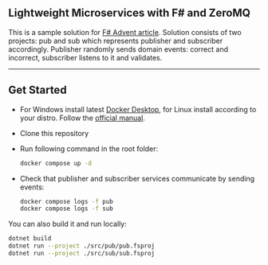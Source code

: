 ## Lightweight Microservices with F# and ZeroMQ

This is a sample solution for [F# Advent article](). Solution consists of two projects: pub and sub which represents publisher and subscriber accordingly. Publisher randomly sends domain events: correct and incorrect, subscriber listens to it and validates.

------

## Get Started

- For Windows install latest  [Docker Desktop](https://www.docker.com/products/docker-desktop), for Linux install according to your distro. Follow the [official manual](https://docs.docker.com/engine/install/ubuntu/).

- Clone this repository 

- Run following command in the root folder:
  ```sh
  docker compose up -d
  ```

- Check that publisher and subscriber services communicate by sending events:
  ```sh
  docker compose logs -f pub
  docker compose logs -f sub
  ```

You can also build it and run locally:
  ```sh
  dotnet build
  dotnet run --project ./src/pub/pub.fsproj
  dotnet run --project ./src/sub/sub.fsproj
  ```